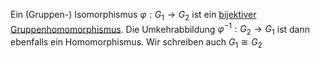 Ein (Gruppen-) Isomorphismus $\varphi: G_1 \to G_2$ ist ein [bijektiver](Bijektiv.md) [Gruppenhomomorphismus](Gruppenhomomorphismus.md). Die Umkehrabbildung $\varphi^{-1}: G_2 \to G_1$ ist dann ebenfalls ein Homomorphismus. Wir schreiben auch $G_1 \cong G_2$